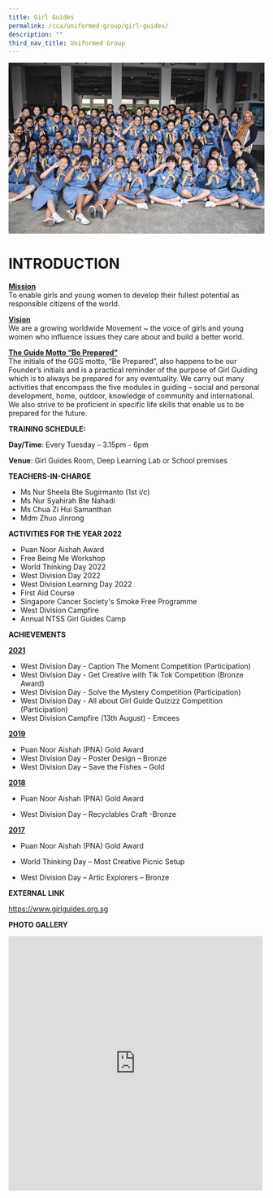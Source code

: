 ```yaml
---
title: Girl Guides
permalink: /cca/uniformed-group/girl-guides/
description: ""
third_nav_title: Uniformed Group
---
```

![](/images/main.jpg)

# INTRODUCTION
<u>**Mission**</u><br>
To enable girls and young women to develop their fullest potential as responsible citizens of the world.

<u>**Vision**</u><br>
We are a growing worldwide Movement ~ the voice of girls and young women who influence issues they care about and build a better world.

<u>**The Guide Motto “Be Prepared”**</u><br>
The initials of the GGS motto, “Be Prepared”, also happens to be our Founder’s initials and is a practical reminder of the purpose of Girl Guiding which is to always be prepared for any eventuality. We carry out many activities that encompass the five modules in guiding – social and personal development, home, outdoor, knowledge of community and international. We also strive to be proficient in specific life skills that enable us to be prepared for the future.

**TRAINING SCHEDULE:**

**Day/Time**: Every Tuesday – 3.15pm - 6pm

**Venue**: Girl Guides Room, Deep Learning Lab or School premises

**TEACHERS-IN-CHARGE**

* Ms Nur Sheela Bte Sugirmanto (1st i/c)
* Ms Nur Syahirah Bte Nahadi
* Ms Chua Zi Hui Samanthan 
* Mdm Zhuo Jinrong

**ACTIVITIES FOR THE YEAR 2022**

* Puan Noor Aishah Award
* Free Being Me Workshop
* World Thinking Day 2022
* West Division Day 2022 
* West Division Learning Day 2022
* First Aid Course
* Singapore Cancer Society's Smoke Free Programme
* West Division Campfire 
* Annual NTSS Girl Guides Camp

**ACHIEVEMENTS**

<u>**2021**</u>

* West Division Day - Caption The Moment Competition (Participation)
* West Division Day - Get Creative with Tik Tok Competition (Bronze Award)
* West Division Day - Solve the Mystery Competition (Participation)
* West Division Day - All about Girl Guide Quizizz Competition (Participation)
* West Division Campfire (13th August) - Emcees

<u>**2019**</u>

* Puan Noor Aishah (PNA) Gold Award
* West Division Day – Poster Design – Bronze
* West Division Day – Save the Fishes – Gold 

<u>**2018**</u>

* Puan Noor Aishah (PNA) Gold Award

* West Division Day – Recyclables Craft -Bronze



<u>**2017**</u>

* Puan Noor Aishah (PNA) Gold Award

* World Thinking Day – Most Creative Picnic Setup 

* West Division Day – Artic Explorers – Bronze


**EXTERNAL LINK**

https://www.girlguides.org.sg

**PHOTO GALLERY**

<iframe allowfullscreen="true" height="500" width="500" frameborder="0" src="https://docs.google.com/presentation/d/e/2PACX-1vRolY5cnEIwByzC2Hj1hGgF7r0hTpaynH3kI-0vWWYGZk6RN0PpohUYG4HHA6F_UlVTxIKL3GkjbwWZ/embed?start=true&amp;loop=true&amp;delayms=3000"></iframe>


